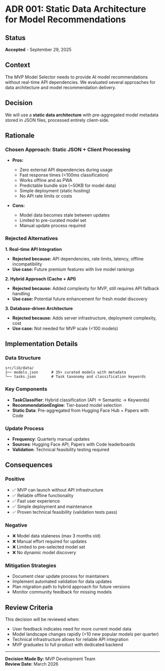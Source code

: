 # ADR 001: Static Data Architecture for Model Recommendations

## Status
**Accepted** - September 29, 2025

## Context
The MVP Model Selector needs to provide AI model recommendations without real-time API dependencies. We evaluated several approaches for data architecture and model recommendation delivery.

## Decision
We will use a **static data architecture** with pre-aggregated model metadata stored in JSON files, processed entirely client-side.

## Rationale

### Chosen Approach: Static JSON + Client Processing
- **Pros:**
  - Zero external API dependencies during usage
  - Fast response times (<100ms classification)
  - Works offline and as PWA
  - Predictable bundle size (~50KB for model data)
  - Simple deployment (static hosting)
  - No API rate limits or costs
  
- **Cons:**
  - Model data becomes stale between updates
  - Limited to pre-curated model set
  - Manual update process required

### Rejected Alternatives

**1. Real-time API Integration**
- **Rejected because:** API dependencies, rate limits, latency, offline incompatibility
- **Use case:** Future premium features with live model rankings

**2. Hybrid Approach (Cache + API)**
- **Rejected because:** Added complexity for MVP, still requires API fallback handling
- **Use case:** Potential future enhancement for fresh model discovery

**3. Database-driven Architecture**
- **Rejected because:** Adds server infrastructure, deployment complexity, cost
- **Use case:** Not needed for MVP scale (<100 models)

## Implementation Details

### Data Structure
```
src/lib/data/
├── models.json      # 35+ curated models with metadata
└── tasks.json       # Task taxonomy and classification keywords
```

### Key Components
- **TaskClassifier**: Hybrid classification (API → Semantic → Keywords)
- **RecommendationEngine**: Tier-based model selection
- **Static Data**: Pre-aggregated from Hugging Face Hub + Papers with Code

### Update Process
- **Frequency**: Quarterly manual updates
- **Sources**: Hugging Face API, Papers with Code leaderboards
- **Validation**: Technical feasibility testing required

## Consequences

### Positive
- ✅ MVP can launch without API infrastructure
- ✅ Reliable offline functionality
- ✅ Fast user experience
- ✅ Simple deployment and maintenance
- ✅ Proven technical feasibility (validation tests pass)

### Negative
- ❌ Model data staleness (max 3 months old)
- ❌ Manual effort required for updates
- ❌ Limited to pre-selected model set
- ❌ No dynamic model discovery

### Mitigation Strategies
- Document clear update process for maintainers
- Implement automated validation for data updates
- Plan migration path to hybrid approach for future versions
- Monitor community feedback for missing models

## Review Criteria
This decision will be reviewed when:
- User feedback indicates need for more current model data
- Model landscape changes rapidly (>10 new popular models per quarter)
- Technical infrastructure allows for reliable API integration
- MVP graduates to full product with dedicated backend

---
**Decision Made By:** MVP Development Team  
**Review Date:** March 2026